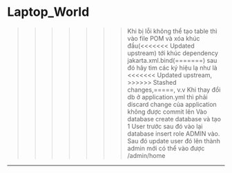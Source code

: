 # Laptop_World
>>>>>>> Khi bị lỗi không thể tạo table thì vào file POM và xóa khúc đầu(<<<<<<< Updated upstream) tới khúc dependency jakarta.xml.bind(=======) sau đó hãy tìm các ký hiệu lạ như là <<<<<<< Updated upstream, >>>>>> Stashed changes,=====, v.v
>>>>>> Khi thay đổi db ở application.yml thì phải discard change của application không được commit lên
> >>>>> Vào database create database và tạo 1 User trước sau đó vào lại database insert role ADMIN vào. Sau đó update user đó lên thành admin mới có thể vào được /admin/home
--------------
                    
